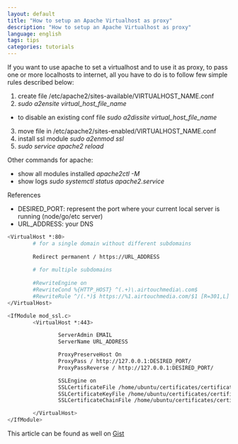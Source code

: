 ```yaml
---
layout: default
title: "How to setup an Apache Virtualhost as proxy"
description: "How to setup an Apache Virtualhost as proxy"
language: english
tags: tips
categories: tutorials
---
```


If you want to use apache to set a virtualhost and to use it as proxy, to pass one or more localhosts to internet, all you have to do is to follow few simple rules described below:

1. create file /etc/apache2/sites-available/VIRTUALHOST_NAME.conf
2. *sudo a2ensite virtual_host_file_name*
  - to disable an existing conf file *sudo a2dissite virtual_host_file_name*
3. move file in /etc/apache2/sites-enabled/VIRTUALHOST_NAME.conf
4. install ssl module *sudo a2enmod ssl*
5. *sudo service apache2 reload*

Other commands for apache:

- show all modules installed *apache2ctl -M*
- show logs *sudo systemctl status apache2.service*

References
- DESIRED_PORT: represent the port where your current local server is running (node/go/etc server)
- URL_ADDRESS: your DNS

```Bash
<VirtualHost *:80>
        # for a single domain without different subdomains
        
        Redirect permanent / https://URL_ADDRESS
        
        # for multiple subdomains
        
        #RewriteEngine on
        #RewriteCond %{HTTP_HOST} ^(.+)\.airtouchmedia\.com$
        #RewriteRule ^/(.*)$ https://%1.airtouchmedia.com/$1 [R=301,L]
</VirtualHost>

<IfModule mod_ssl.c>
        <VirtualHost *:443>

                ServerAdmin EMAIL
                ServerName URL_ADDRESS

                ProxyPreserveHost On
                ProxyPass / http://127.0.0.1:DESIRED_PORT/
                ProxyPassReverse / http://127.0.0.1:DESIRED_PORT/

                SSLEngine on
                SSLCertificateFile /home/ubuntu/certificates/certificate.crt
                SSLCertificateKeyFile /home/ubuntu/certificates/certificate.key
                SSLCertificateChainFile /home/ubuntu/certificates/certificate.ca.crt

        </VirtualHost>
</IfModule>
```

This article can be found as well on <a href="https://gist.github.com/boobo94/90a4b5bd2b16261b8b5e8dfc91dad147" target="_blank">Gist</a>